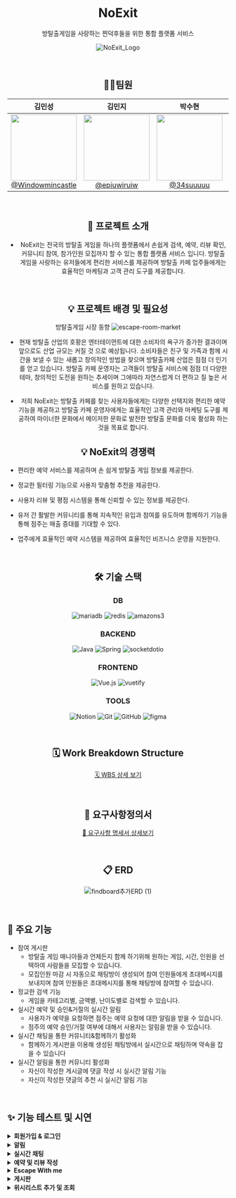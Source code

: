 <div align=center>	

# NoExit
방탈출게임을 사랑하는 찐덕후들을 위한 통합 플랫폼 서비스

![NoExit_Logo](https://github.com/user-attachments/assets/c82287fc-49f0-49ee-8602-a9835d39aafa)

<br/>

## 🙋🏻팀원

| **김민성** | **김민지** | **박수현** | **이명규** |
| :------: |  :------: | :------: | :------: |
| [<img src="https://avatars.githubusercontent.com/Windowmincastle" height=150 width=150> <br/> @Windowmincastle](https://github.com/Windowmincastle) | [<img src="https://avatars.githubusercontent.com/epiuwiruiw" height=150 width=150> <br/> @epiuwiruiw](https://github.com/epiuwiruiw) | [<img src="https://avatars.githubusercontent.com/34suuuuu" height=150 width=150> <br/> @34suuuuu](https://github.com/34suuuuu) | [<img src="https://avatars.githubusercontent.com/leem5514" height=150 width=150> <br/> @leem5514](https://github.com/leem5514) |

<br/>

## 📢 프로젝트 소개
  - NoExit는 전국의 방탈출 게임을 하나의 플랫폼에서 손쉽게 검색, 예약, 리뷰 확인,커뮤니티 참여, 참가인원 모집까지 할 수 있는 통합 플랫폼 서비스 입니다. 방탈출 게임을 사랑하는 유저들에게 편리한 서비스를 제공하며 방탈출 카페 업주들에게는 효율적인 마케팅과 고객 관리 도구를 제공합니다.
<br/>

## 💡 프로젝트 배경 및 필요성
방탈출게임 시장 동향
  ![escape-room-market](https://github.com/user-attachments/assets/4670d24b-8fc1-4d96-9d18-a9b35f8821ec)
  
-  현재 방탈출 산업의 호황은 엔터테이먼트에 대한 소비자의 욕구가 증가한 결과이며 앞으로도 산업 규모는 커질 것 으로 예상됩니다. 소비자들은 친구 및 가족과 함께 시간을 보낼 수 있는 새롭고 창의적인 방법을 찾으며 방탈출카페 산업은 점점 더 인기를 얻고 있습니다. 방탈출 카페 운영자는 고객들이 방탈출 서비스에 점점 더 다양한 테마, 창의적인 도전을 원하는 추세이며 그에따라 자연스럽게 더 편하고 질 높은 서비스를 원하고 있습니다.
  
- 저희 NoExit는 방탈출 카페를 찾는 사용자들에게는 다양한 선택지와 편리한 예약 기능을 제공하고 방탈출 카페 운영자에게는 효율적인 고객 관리와 마케팅 도구를 제공하여 마이너한 문화에서 메이저한 문화로 발전한 방탈출 문화를 더욱 활성화 하는 것을 목표로 합니다.
    
## 💡 NoExit의 경쟁력
<div align="left">

  
- 편리한 예약 서비스를 제공하며 손 쉽게 방탈출 게임 정보를 제공한다.

  
- 정교한 필터링 기능으로 사용자 맞춤형 추천을 제공한다.

  
- 사용자 리뷰 및 평점 시스템을 통해 신뢰할 수 있는 정보를 제공한다.

  
- 유저 간 활발한 커뮤니티를 통해 지속적인 유입과 참여를 유도하며 함께하기 기능을 통해 점주는 매출 증대를 기대할 수 있다.

  
- 업주에게 효율적인 예약 시스템을 제공하여 효율적인 비즈니스 운영을 지원한다.
</div>


<br/>

## 🛠 기술 스택

###  DB
![mariadb](https://img.shields.io/badge/mariadb-003545?style=for-the-badge&logo=mariadb&logoColor=white)
![redis](https://img.shields.io/badge/redis-FF4438?style=for-the-badge)
![amazons3](https://img.shields.io/badge/amazons3-569A31?style=for-the-badge&logo=amazons3&logoColor=white)

### BACKEND
![Java](https://img.shields.io/badge/java-007396?style=for-the-badge&logo=java&logoColor=white)
![Spring](https://img.shields.io/badge/spring-6DB33F?style=for-the-badge&logo=spring&logoColor=white)
![socketdotio](https://img.shields.io/badge/socketdotio-010101?style=for-the-badge&logo=socketddotio&logoColor=white)

### FRONTEND
![Vue.js](https://img.shields.io/badge/vue.js-4FC08D?style=for-the-badge&logo=vue.js&logoColor=white)
![vuetify](https://img.shields.io/badge/vuetify-1867C0?style=for-the-badge&logo=vuetify&logoColor=white)

### TOOLS
![Notion](https://img.shields.io/badge/notion-181717?style=for-the-badge&logo=notion&logoColor=white)
![Git](https://img.shields.io/badge/git-F05032?style=for-the-badge&logo=git&logoColor=white)
![GitHub](https://img.shields.io/badge/Github-181717?style=for-the-badge&logo=Github&logoColor=white)
![figma](https://img.shields.io/badge/figma-F24E1E?style=for-the-badge&logo=figma&logoColor=white)


<br/>


## 🗓️ Work Breakdown Structure


[🗓️ WBS 상세 보기](https://docs.google.com/spreadsheets/d/1VdXKl6pfghy9OK6zTpShCHeG1uyAGB85Y2ycm1viF5g/edit?usp=sharing)


<br/>

## 📝 요구사항정의서


[📝 요구사항 명세서 상세보기](https://docs.google.com/spreadsheets/d/1VdXKl6pfghy9OK6zTpShCHeG1uyAGB85Y2ycm1viF5g/edit?gid=566809607#gid=566809607)

<br/>

## 📋 ERD

![findboard추가ERD (1)](https://github.com/user-attachments/assets/a7a859f6-06dd-436d-9fb4-dee6afef6081)

<br/>

<div align=left>	


## 📌 주요 기능    
- 참여 게시판
  - 방탈출 게임 매니아들과 언제든지 함께 하기위해 원하는 게임, 시간, 인원을 선택하여 사람들을 모집할 수 있습니다.
  - 모집인원 마감 시 자동으로 채팅방이 생성되어 참여 인원들에게 초대메시지를 보내지며 참여 인원들은 초대메시지를 통해 채팅방에 참여할 수 있습니다.
- 정교한 검색 기능
  - 게임을 카테고리별, 금액별, 난이도별로 검색할 수 있습니다.
- 실시간 예약 및 승인&거절의 실시간 알림
  - 사용자가 예약을 요청하면 점주는 예약 요청에 대한 알림을 받을 수 있습니다.
  - 점주의 예약 승인/거절 여부에 대해서 사용자는 알림을 받을 수 있습니다. 
- 실시간 채팅을 통한 커뮤니티&함께하기 활성화
  - 함께하기 게시판을 이용해 생성된 채팅방에서 실시간으로 채팅하며 약속을 잡을 수 있습니다
- 실시간 알림을 통한 커뮤니티 활성화
  - 자신이 작성한 게시글에 댓글 작성 시 실시간 알림 기능
  - 자신이 작성한 댓글의 추천 시 실시간 알림 기능
<br/>

## ✨ 기능 테스트 및 시연

<details>
  <summary>
    <b>회원가입 & 로그인</b>
  </summary>
  <div markdown="1">
    <ul>
      <li>회원가입 & 로그인
        
  ![회원가입로그인SMTP인증회원가입](https://github.com/user-attachments/assets/8b3e4bbd-81dc-4109-b0fc-2638e4f8fc92)
      </li>
    </ul>
    
  </div>
</details>

<details>
  <summary>
    <b>알림</b>
  </summary>
  <div markdown="1">
    <ul>
      <li>실시간 알림 & 알림 목록 조회

  ![실시간알림](https://github.com/user-attachments/assets/b1db2b4c-866e-4935-8787-5d5067a2656f)
      </li>
    </ul>
  </div>
</details>

<details>
  <summary>
    <b>실시간 채팅</b>
  </summary>
  <div markdown="1">
    <ul>
      <li>실시간 채팅
        
  ![실시간채팅](https://github.com/user-attachments/assets/d2bf4012-d1a6-4258-ab22-3cf0178418fd)
      </li>
    </ul>
  </div>
</details>

<details>
  <summary>
    <b>예약 및 리뷰 작성</b>
  </summary>
  <div markdown="1">
    <ul>
      <li>예약 요청 ,(점주)예약 거절 및 승인

  ![에약거절_예약승인_예약신청_예약알림](https://github.com/user-attachments/assets/815c1c68-7be8-4786-8186-f22a505c1642)
      </li>
      <li>리뷰 작성 , 조회 , 수정 , 삭제
      ![리뷰수정삭제](https://github.com/user-attachments/assets/17649d95-707d-43fb-954a-cda169ee3534)
      </li>
    </ul>
  </div>
</details>

<details>
  <summary>
    <b>Escape With me</b>
  </summary>
  <div markdown="1">
    <ul>
      <li>모집글 조회,작성,수정,삭제 기능
        
  ![withme게시글CRUD](https://github.com/user-attachments/assets/8a2c4695-d29f-4cd9-8b59-c8fa57715859)
      </li>
      <li>모집글 검색 기능
  ![withme검색기능](https://github.com/user-attachments/assets/ac383e96-b042-489c-a3c6-efb6d4a73f62)
      </li>
      <li>모집글 참여,뱃지,채팅방 생성
  ![withme참여하기알림채팅](https://github.com/user-attachments/assets/1a787136-9b8f-4da1-808d-ee211df36aa5)
      </li>
      <li>모집글 페이징,참여하기
  ![withme페이징,참여하기](https://github.com/user-attachments/assets/3cb297d3-27cf-4b32-8519-58656e0703bb)
      </li>
    </ul>
  </div>
</details>

<details>
<summary>
  <b> 게시판</b>
</summary>
  <div markdown="">
    <ul>
      <li>게시판 글 작성

  ![게시판글작성](https://github.com/user-attachments/assets/7cb4efe8-3f03-4ae4-9416-367a68d77214)
      </li>
      <li>게시판 글 수정 및 삭제
      ![게시글수정삭제권한분리](https://github.com/user-attachments/assets/f72dec98-51b1-42e9-8a8d-7ee2b2f3b3ac)
      </li>
      <li>게시판 글 검색(제목, 카테고리, 내용)
      ![보드검색기능](https://github.com/user-attachments/assets/1d2d0dce-0760-4cbb-8dff-62cc30c3bd67)
      </li>
      <li>게시판 글 추천/비추천
      ![게시글좋아요싫어요](https://github.com/user-attachments/assets/dc3e7362-c39f-4c5f-9b44-29ea2fc41b02)</li>
      <li>댓글 작성 및 수정</li>
      <li>댓글 추천/비추천
      ![댓글좋아요싫어요](https://github.com/user-attachments/assets/f74b1d7c-05bc-488b-abd2-de82d071a6fa)
      </li>
    </ul>
  </div>
</details>

<details>
  <summary>
    <b>위시리스트 추가 및 조회</b>
  </summary>
  <div markdown="1">
    <ul>
      <li>위시리스트 생성
        
  ![위시리스트찜추가](https://github.com/user-attachments/assets/b4f96e0e-13e3-4f78-9c51-5384c629932f)
      </li>
      <li>위시리스트 삭제
      ![위시리스트찜해제](https://github.com/user-attachments/assets/e7612a97-3aa9-47ea-aaa4-d5b7325c4500)
      </li>
      <li>위시리스트 내역 확인
      ![마이페이지찜목록](https://github.com/user-attachments/assets/748c9573-343e-470e-a69f-5ea850cdbfe9)
      </li>
    </ul>
  </div>
</details>
